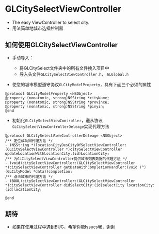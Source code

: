 GLCitySelectViewController
==============================
* The easy ViewController to select city.<br/>
* 用法简单地城市选择控制器


如何使用GLCitySelectViewController
-------------------------------------------
* 手动导入：
    * 将GLCitySelect文件夹中的所有文件拽入项目中
    * 导入头文件`GLCitySelectViewController.h`， `GLGlobal.h`

* 使您的城市模型遵守协议`GLCityModelProperty`，具有下面三个必须的属性<br>
```
@protocol GLCityModelProperty <NSObject>
@property (nonatomic, strong)NSString *cityName;
@property (nonatomic, strong)NSString *province;
@property (nonatomic, strong)NSString *pinyin;
@end
```
* 初始化`GLCitySelectViewController`，遵从协议`GLCitySelectViewControllerDeleage`实现代理方法
```
@protocol GLCitySelectViewControllerDeleage <NSObject>
/** 定位成功回代理方法 */
- (NSString *)locationCityDesCityOfSelectViewController:(GLCitySelectViewController *)citySelectViewController updateLocationWithLocationCity:(id)LocationCity;
/** 为GLCitySelectViewController提供城市列表数据的代理方法 */
- (void)citySelectViewController:(GLCitySelectViewController *)citySelectViewController getDataWithCompletionHandler:(void (^)(GLCityModel *data))completion;
/** 点击城市的代理方法 */
- (BOOL)citySelectViewController:(GLCitySelectViewController *)citySelectViewController didSelectCity:(id)selectCity locationCity:(id)locationCity;

@end

```
期待
-----------------------
* 如果在使用过程中遇到BUG，希望你能Issues我，谢谢

